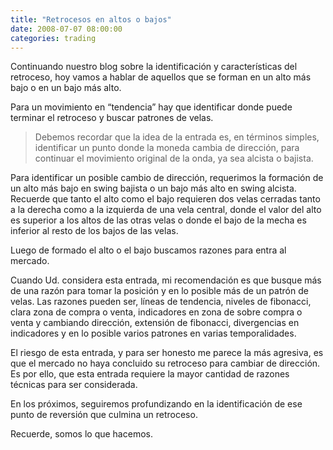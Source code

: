 ```yaml
---
title: "Retrocesos en altos o bajos"
date: 2008-07-07 08:00:00
categories: trading
---
```

Continuando nuestro blog sobre la identificación y características del retroceso, hoy vamos a hablar de aquellos que se forman en un alto más bajo o en un bajo más alto.

Para un movimiento en “tendencia” hay que identificar donde puede terminar el retroceso y buscar patrones de velas.

> Debemos recordar que la idea de la entrada es, en términos simples, identificar un punto donde la moneda cambia de dirección, para continuar el movimiento original de la onda, ya sea alcista o bajista.

Para identificar un posible cambio de dirección, requerimos la formación de un alto más bajo en swing bajista o un bajo más alto en swing alcista. Recuerde que tanto el alto como el bajo requieren dos velas cerradas tanto a la derecha como a la izquierda de una vela central, donde el valor del alto es superior a los altos de las otras velas o donde el bajo de la mecha es inferior al resto de los bajos de las velas. 

Luego de formado el alto o el bajo buscamos razones para entra al mercado.

Cuando Ud. considera esta entrada, mi recomendación es que busque más de una razón para tomar la posición y en lo posible más de un patrón de velas. Las razones pueden ser, líneas de tendencia, niveles de fibonacci, clara zona de compra o venta, indicadores en zona de sobre compra o venta y cambiando dirección, extensión de fibonacci, divergencias en indicadores y en lo posible varios patrones en varias temporalidades.

El riesgo de esta entrada, y para ser honesto me parece la más agresiva, es que el mercado no haya concluido su retroceso para cambiar de dirección. Es por ello, que esta entrada requiere la mayor cantidad de razones técnicas para ser considerada.

En los próximos, seguiremos profundizando en la identificación de ese punto de reversión que culmina un retroceso.

Recuerde, somos lo que hacemos.